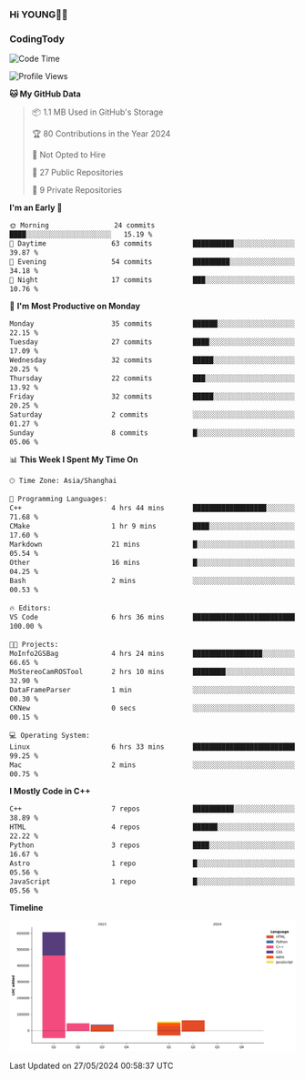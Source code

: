 <!--
**IHKYoung/IHKYoung** is a ✨ _special_ ✨ repository because its `README.md` (this file) appears on your GitHub profile.

Here are some ideas to get you started:

- 🔭 I’m currently working on ...
- 🌱 I’m currently learning ...
- 👯 I’m looking to collaborate on ...
- 🤔 I’m looking for help with ...
- 💬 Ask me about ...
- 📫 How to reach me: ...
- 😄 Pronouns: ...
- ⚡ Fun fact: ...
-->

### Hi YOUNG👋🏻


### CodingTody
<!--START_SECTION:waka-->
![Code Time](http://img.shields.io/badge/Code%20Time-42%20hrs%207%20mins-blue)

![Profile Views](http://img.shields.io/badge/Profile%20Views-0-blue)

**🐱 My GitHub Data** 

> 📦 1.1 MB Used in GitHub's Storage 
 > 
> 🏆 80 Contributions in the Year 2024
 > 
> 🚫 Not Opted to Hire
 > 
> 📜 27 Public Repositories 
 > 
> 🔑 9 Private Repositories 
 > 
**I'm an Early 🐤** 

```text
🌞 Morning                24 commits          ████░░░░░░░░░░░░░░░░░░░░░   15.19 % 
🌆 Daytime                63 commits          ██████████░░░░░░░░░░░░░░░   39.87 % 
🌃 Evening                54 commits          █████████░░░░░░░░░░░░░░░░   34.18 % 
🌙 Night                  17 commits          ███░░░░░░░░░░░░░░░░░░░░░░   10.76 % 
```
📅 **I'm Most Productive on Monday** 

```text
Monday                   35 commits          ██████░░░░░░░░░░░░░░░░░░░   22.15 % 
Tuesday                  27 commits          ████░░░░░░░░░░░░░░░░░░░░░   17.09 % 
Wednesday                32 commits          █████░░░░░░░░░░░░░░░░░░░░   20.25 % 
Thursday                 22 commits          ███░░░░░░░░░░░░░░░░░░░░░░   13.92 % 
Friday                   32 commits          █████░░░░░░░░░░░░░░░░░░░░   20.25 % 
Saturday                 2 commits           ░░░░░░░░░░░░░░░░░░░░░░░░░   01.27 % 
Sunday                   8 commits           █░░░░░░░░░░░░░░░░░░░░░░░░   05.06 % 
```


📊 **This Week I Spent My Time On** 

```text
🕑︎ Time Zone: Asia/Shanghai

💬 Programming Languages: 
C++                      4 hrs 44 mins       ██████████████████░░░░░░░   71.68 % 
CMake                    1 hr 9 mins         ████░░░░░░░░░░░░░░░░░░░░░   17.60 % 
Markdown                 21 mins             █░░░░░░░░░░░░░░░░░░░░░░░░   05.54 % 
Other                    16 mins             █░░░░░░░░░░░░░░░░░░░░░░░░   04.25 % 
Bash                     2 mins              ░░░░░░░░░░░░░░░░░░░░░░░░░   00.53 % 

🔥 Editors: 
VS Code                  6 hrs 36 mins       █████████████████████████   100.00 % 

🐱‍💻 Projects: 
MoInfo2GSBag             4 hrs 24 mins       █████████████████░░░░░░░░   66.65 % 
MoStereoCamROSTool       2 hrs 10 mins       ████████░░░░░░░░░░░░░░░░░   32.90 % 
DataFrameParser          1 min               ░░░░░░░░░░░░░░░░░░░░░░░░░   00.30 % 
CKNew                    0 secs              ░░░░░░░░░░░░░░░░░░░░░░░░░   00.15 % 

💻 Operating System: 
Linux                    6 hrs 33 mins       █████████████████████████   99.25 % 
Mac                      2 mins              ░░░░░░░░░░░░░░░░░░░░░░░░░   00.75 % 
```

**I Mostly Code in C++** 

```text
C++                      7 repos             ██████████░░░░░░░░░░░░░░░   38.89 % 
HTML                     4 repos             ██████░░░░░░░░░░░░░░░░░░░   22.22 % 
Python                   3 repos             ████░░░░░░░░░░░░░░░░░░░░░   16.67 % 
Astro                    1 repo              █░░░░░░░░░░░░░░░░░░░░░░░░   05.56 % 
JavaScript               1 repo              █░░░░░░░░░░░░░░░░░░░░░░░░   05.56 % 
```



**Timeline**

![Lines of Code chart](https://raw.githubusercontent.com/IHKYoung/IHKYoung/baseline/assets/bar_graph.png)


 Last Updated on 27/05/2024 00:58:37 UTC
<!--END_SECTION:waka-->
